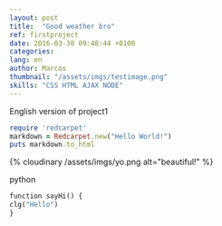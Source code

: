 ```yaml
---
layout: post
title:  "Good weather bro"
ref: firstproject
date: 2016-03-30 09:48:44 +0100
categories: 
lang: en
author: Marcos
thumbnail: "/assets/imgs/testimage.png"
skills: "CSS HTML AJAX NODE"
---
```

English version of project1

``` ruby
require 'redcarpet'
markdown = Redcarpet.new("Hello World!")
puts markdown.to_html
```
{% cloudinary /assets/imgs/yo.png alt="beautiful!" %}

python

``` python
function sayHi() {
clg("Hello")
}
```